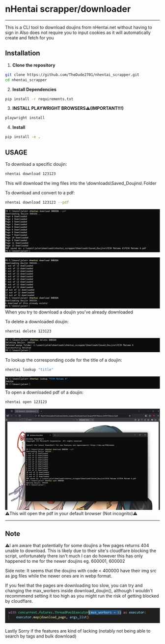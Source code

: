 # nHentai scrapper/downloader

---

This is a CLI tool to download doujins from nHentai.net without having to sign in 
Also does not require you to input cookies as it will automatically create and fetch for you



## Installation

1. **Clone the repository**
```bash
git clone https://github.com/TheDude2701/nhentai_scrapper.git
cd nhentai_scrapper
```
2. **Install Dependencies**
```bash
pip install -r requirements.txt
```
3. **INSTALL PLAYWRIGHT BROWSERS⚠️(IMPORTANT!!!)**
```bash
playwright install
```
4. **Install**
```bash
pip install -e .
```

## USAGE

To download a specific doujin:
```bash
nhentai download 123123 
```
This will download the img files into the \downloads\Saved_Doujins\ Folder

To download and convert to a pdf:
```bash
nhentai download 123123 --pdf
```
![Download](Images/download.png)

![Repeat Download](Images/repeatdownload.png)
When you try to download a doujin you've already downloaded

To delete a downloaded doujin:
```bash
nhentai delete 123123
```
![Delete Douijin](Images/delete.png)

To lookup the corresponding code for the title of a doujin:
```bash
nhentai lookup "title"
```
![lookup Douijin](Images/lookup.png)
To open a downloaded pdf of a doujin:
```bash
nhentai open 123123
```
![Open Douijin](Images/open.png)
    ⚠️This will open the pdf in your default browser (Not incognito)⚠️

---

## Note
⚠️I am aware that potentially for some doujins a few pages returns 404 unable to download. This is likely due to their site's cloudflare blocking the script, unfortunately there isn't much I can do however this has only happened to me for the newer doujins eg. 600001, 600002

Side note: It seems that the doujins with code < 400000 have their img src as jpg files while the newer ones are in webp format.

If you feel that the pages are downloading too slow, you can try and changing the max_workers inside download_doujin(), although I wouldn't recommmend setting it too high as you might run the risk of getting blocked by cloudflare.

![download_doujin()](Images/code.png)

Lastly
Sorry if the features are kind of lacking (notably not being able to search by tags and bulk download)




